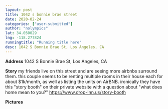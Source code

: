 ```yaml
---
layout: post
title: 1042 s bonnie brae street
date: 2020-02-24
categories: ["user-submitted"]
author: "nolympics"
lat: 34.050029
lng: -118.277824
runningtitle: "Running title here"
desc: 1042 S Bonnie Brae St, Los Angeles, CA
---
```

**Address**
1042 S Bonnie Brae St, Los Angeles, CA

**Story**
my friends live on this street and are seeing more airbnbs surround them. this couple seems to be renting multiple rooms in their house each for about $1k/month, as well as listing the units on AirBNB. 
ironically they have this "story booth" on their private website with a question about "what does home mean to you?"
https://www.drop-inn.us/story-booth

**Pictures**
